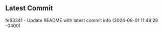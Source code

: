
## Latest Commit
fe63341 - Update README with latest commit info (2024-09-01 11:49:28 -0400) <Yunxi-Zhou>
